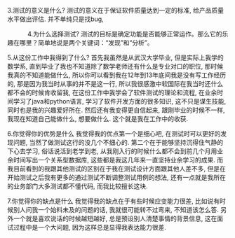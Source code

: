 3.测试的意义是什么?
   测试的意义在于保证软件质量达到一定的标准, 给产品质量水平做出评估. 并不单纯只是找bug, 
   
   
4.为什么选择测试?
   测试的目标是确定功能是否能够正常运作。那么它的乐趣在哪里？简单地说是两个关键词：“发现”和“分析”。


5.从这份工作中我得到了什么?
   首先我虽然是从武汉大学毕业, 但是实际上我学的数学系, 直到毕业了我也不知道除了数学老师还有什么是专业对口的职位, 那时候我真的不知道能做什么, 所以你可以看到我在12年到13年底间我是没有写工作经历的, 那是因为我当时从事的并不是这一行, 所以我很感激中软国际在我当时还什么都不会的时候肯收留我, 在这份工作中我学会了软件测试的理论和流程, 在业余时间学习了java和python语言, 学习了软件开发方面的很多知识, 这不只是谋生技能, 同时也是我的兴趣爱好所在. 然后还有我变得更自信起来, 跟刚毕业的时候不一样, 我现在知道自己能做什么, 想要做什么. 这个就是我在工作中的收获.

6.你觉得你的优势是什么
   我觉得我的优点第一个是细心吧, 在测试时可以更好的发现问题, 当然了做测试这行的没几个不细心的. 第二个在于能够坚持沉得住气静的下心去学习, 俗话说活到老学到老, 从我刚入行的时候什么都不会到前几个月用业余时间写出一个关系型数据库, 这些都是我这几年来一直坚持业余学习的成果. 而我目前看到的我跟其他测试的区别在于我在测试设计方面跟其他人差不多, 但是在开始测试之后我有更多的通过测试不断调整测试用例的想法, 还有一点就是我所在的业务部门大多测试都不懂代码, 而我比较擅长这块. 

7.你觉得你的缺点是什么
   我觉得我的缺点在于有些时候应变能力很差, 比如说有时候别人问我一个始料未及的问题的话, 我就很可能转不过弯来, 不知道该怎么答. 另外一个就是喜欢说话的时候越短越好, 总是预设别人清楚事情的背景信息, 这在面试过程中是一个大问题, 因为这样总是显得我表达能力很差.
